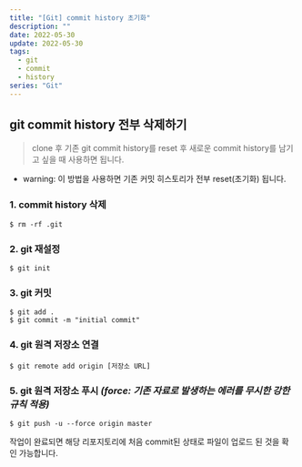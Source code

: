 ```yaml
---
title: "[Git] commit history 초기화"
description: ""
date: 2022-05-30
update: 2022-05-30
tags:
  - git
  - commit
  - history
series: "Git"
---
```


## git commit history 전부 삭제하기

>clone 후 기존 git commit history를 reset 후 새로운 commit history를 남기고 싶을 때 사용하면 됩니다.

* warning: 이 방법을 사용하면 기존 커밋 히스토리가 전부 reset(초기화) 됩니다.

### 1. commit history 삭제
```
$ rm -rf .git
```
### 2. git 재설정
```
$ git init
```
### 3. git 커밋
```
$ git add .
$ git commit -m "initial commit"
```
### 4. git 원격 저장소 연결
```
$ git remote add origin [저장소 URL]
```
### 5. git 원격 저장소 푸시 *(force: 기존 자료로 발생하는 에러를 무시한 강한 규칙 적용)*
```
$ git push -u --force origin master
```
작업이 완료되면 해당 리포지토리에 처음 commit된 상태로 파일이 업로드 된 것을 확인 가능합니다.
